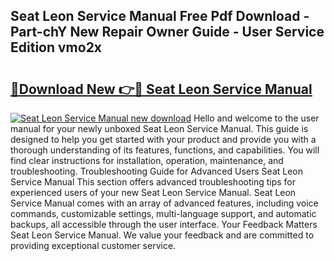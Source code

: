 ## Seat Leon Service Manual Free Pdf Download - Part-chY New Repair Owner Guide - User Service Edition vmo2x

# <h2><a href="http://cf19366.oget.top/?id=Seat+Leon+Service+Manual">🔗Download New 👉🔴 Seat Leon Service Manual</a></h2>

[![Seat Leon Service Manual new download](https://i.imgur.com/5g1atiW.png)](http://cf19366.oget.top/?id=Seat+Leon+Service+Manual)
Hello and welcome to the user manual for your newly unboxed Seat Leon Service Manual. This guide is designed to help you get started with your product and provide you with a thorough understanding of its features, functions, and capabilities. You will find clear instructions for installation, operation, maintenance, and troubleshooting. Troubleshooting Guide for Advanced Users Seat Leon Service Manual This section offers advanced troubleshooting tips for experienced users of your new Seat Leon Service Manual. Seat Leon Service Manual comes with an array of advanced features, including voice commands, customizable settings, multi-language support, and automatic backups, all accessible through the user interface. Your Feedback Matters Seat Leon Service Manual. We value your feedback and are committed to providing exceptional customer service.
